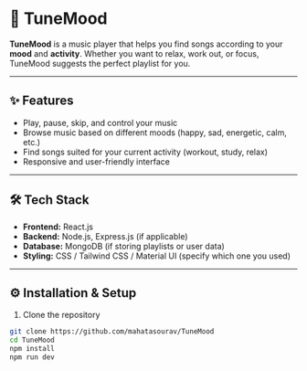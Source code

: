 # 🎵 TuneMood 

**TuneMood** is a music player that helps you find songs according to your **mood** and **activity**. Whether you want to relax, work out, or focus, TuneMood suggests the perfect playlist for you.  

---

## ✨ Features 
- Play, pause, skip, and control your music  
- Browse music based on different moods (happy, sad, energetic, calm, etc.)  
- Find songs suited for your current activity (workout, study, relax)  
- Responsive and user-friendly interface  

---

## 🛠️ Tech Stack
- **Frontend:** React.js  
- **Backend:** Node.js, Express.js (if applicable)  
- **Database:** MongoDB (if storing playlists or user data)  
- **Styling:** CSS / Tailwind CSS / Material UI (specify which one you used)  

---

## ⚙️ Installation & Setup 
1. Clone the repository  
```bash
git clone https://github.com/mahatasourav/TuneMood
cd TuneMood
npm install
npm run dev



